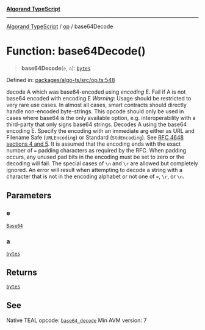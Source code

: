 [**Algorand TypeScript**](../../README.md)

***

[Algorand TypeScript](../../modules.md) / [op](../README.md) / base64Decode

# Function: base64Decode()

> **base64Decode**(`e`, `a`): [`bytes`](../../index/type-aliases/bytes.md)

Defined in: [packages/algo-ts/src/op.ts:548](https://github.com/algorandfoundation/puya-ts/blob/main/packages/algo-ts/src/op.ts#L548)

decode A which was base64-encoded using _encoding_ E. Fail if A is not base64 encoded with encoding E
*Warning*: Usage should be restricted to very rare use cases. In almost all cases, smart contracts should directly handle non-encoded byte-strings.	This opcode should only be used in cases where base64 is the only available option, e.g. interoperability with a third-party that only signs base64 strings.
 Decodes A using the base64 encoding E. Specify the encoding with an immediate arg either as URL and Filename Safe (`URLEncoding`) or Standard (`StdEncoding`). See [RFC 4648 sections 4 and 5](https://rfc-editor.org/rfc/rfc4648.html#section-4). It is assumed that the encoding ends with the exact number of `=` padding characters as required by the RFC. When padding occurs, any unused pad bits in the encoding must be set to zero or the decoding will fail. The special cases of `\n` and `\r` are allowed but completely ignored. An error will result when attempting to decode a string with a character that is not in the encoding alphabet or not one of `=`, `\r`, or `\n`.

## Parameters

### e

[`Base64`](../enumerations/Base64.md)

### a

[`bytes`](../../index/type-aliases/bytes.md)

## Returns

[`bytes`](../../index/type-aliases/bytes.md)

## See

Native TEAL opcode: [`base64_decode`](https://dev.algorand.co/reference/algorand-teal/opcodes#base64_decode)
Min AVM version: 7
